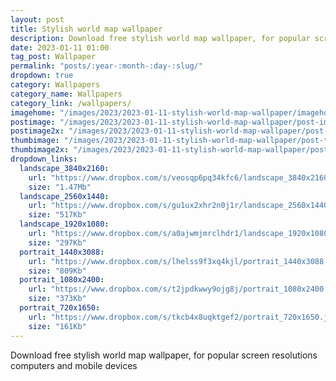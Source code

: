 ```yaml
---
layout: post
title: Stylish world map wallpaper
description: Download free stylish world map wallpaper, for popular screen resolutions, aesthetic backgrounds, 4k, 2k, FHD and modern mobile smartphones
date: 2023-01-11 01:00
tag_post: Wallpaper
permalink: "posts/:year-:month-:day-:slug/"
dropdown: true
category: Wallpapers
category_name: Wallpapers
category_link: /wallpapers/
imagehome: "/images/2023/2023-01-11-stylish-world-map-wallpaper/imagehome.jpg"
postimage: "/images/2023/2023-01-11-stylish-world-map-wallpaper/post-image.jpg"
postimage2x: "/images/2023/2023-01-11-stylish-world-map-wallpaper/post-image2x.jpg"
thumbimage: "/images/2023/2023-01-11-stylish-world-map-wallpaper/post-thumb.jpg"
thumbimage2x: "/images/2023/2023-01-11-stylish-world-map-wallpaper/post-thumb2x.jpg"
dropdown_links:
  landscape_3840x2160:
    url: "https://www.dropbox.com/s/veosqp6pq34kfc6/landscape_3840x2160.jpg?dl=1"
    size: "1.47Mb"
  landscape_2560x1440:
    url: "https://www.dropbox.com/s/gu1ux2xhr2n0j1r/landscape_2560x1440.jpg?dl=1"
    size: "517Kb"
  landscape_1920x1080:
    url: "https://www.dropbox.com/s/a0ajwmjmrclhdr1/landscape_1920x1080.jpg?dl=1"
    size: "297Kb"
  portrait_1440x3088:
    url: "https://www.dropbox.com/s/lhelss9f3xq4kjl/portrait_1440x3088.jpg?dl=1"
    size: "809Kb"
  portrait_1080x2400:
    url: "https://www.dropbox.com/s/t2jpdkwwy9ojg8j/portrait_1080x2400.jpg?dl=1"
    size: "373Kb"
  portrait_720x1650:
    url: "https://www.dropbox.com/s/tkcb4x8uqktgef2/portrait_720x1650.jpg?dl=1"
    size: "161Kb"
---
```

<p>Download free stylish world map wallpaper, for popular screen resolutions computers and mobile devices</p>
